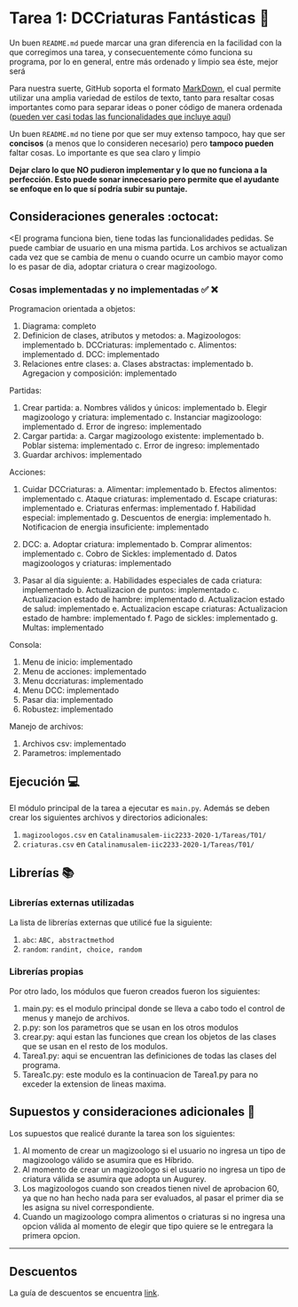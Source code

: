 # Tarea 1: DCCriaturas Fantásticas :school_satchel:


Un buen ```README.md``` puede marcar una gran diferencia en la facilidad con la que corregimos una tarea, y consecuentemente cómo funciona su programa, por lo en general, entre más ordenado y limpio sea éste, mejor será 

Para nuestra suerte, GitHub soporta el formato [MarkDown](https://es.wikipedia.org/wiki/Markdown), el cual permite utilizar una amplia variedad de estilos de texto, tanto para resaltar cosas importantes como para separar ideas o poner código de manera ordenada ([pueden ver casi todas las funcionalidades que incluye aquí](https://github.com/adam-p/markdown-here/wiki/Markdown-Cheatsheet))

Un buen ```README.md``` no tiene por que ser muy extenso tampoco, hay que ser **concisos** (a menos que lo consideren necesario) pero **tampoco pueden** faltar cosas. Lo importante es que sea claro y limpio 

**Dejar claro lo que NO pudieron implementar y lo que no funciona a la perfección. Esto puede sonar innecesario pero permite que el ayudante se enfoque en lo que sí podría subir su puntaje.**

## Consideraciones generales :octocat:

<El programa funciona bien, tiene todas las funcionalidades pedidas. 
Se puede cambiar de usuario en una misma partida. 
Los archivos se actualizan cada vez que se cambia de menu o cuando ocurre un cambio mayor como lo es pasar de dia, adoptar criatura o crear magizoologo.


### Cosas implementadas y no implementadas :white_check_mark: :x:

Programacion orientada a objetos:
1. Diagrama: completo
2. Definicion de clases, atributos y metodos:
a. Magizoologos: implementado
b. DCCriaturas: implementado
c. Alimentos: implementado
d. DCC: implementado
3. Relaciones entre clases:
a. Clases abstractas: implementado
b. Agregacion y composición: implementado

Partidas:
1. Crear partida:
a. Nombres válidos y únicos: implementado
b. Elegir magizoologo y criatura: implementado
c. Instanciar magizoologo: implementado
d. Error de ingreso: implementado
2. Cargar partida:
a. Cargar magizoologo existente: implementado
b. Poblar sistema: implementado
c. Error de ingreso: implementado
3. Guardar archivos: implementado 

Acciones:
1. Cuidar DCCriaturas:
a. Alimentar: implementado
b. Efectos alimentos: implementado
c. Ataque criaturas: implementado
d. Escape criaturas: implementado
e. Criaturas enfermas: implementado
f. Habilidad especial: implementado
g. Descuentos de energia: implementado
h. Notificacion de energia insuficiente: implementado

2. DCC:
a. Adoptar criatura: implementado
b. Comprar alimentos: implementado
c. Cobro de Sickles: implementado
d. Datos magizoologos y criaturas: implementado
3. Pasar al día siguiente:
a. Habilidades especiales de cada criatura: implementado
b. Actualizacion de puntos: implementado
c. Actualizacion estado de hambre: implementado
d. Actualizacion estado de salud: implementado
e. Actualizacion escape criaturas: Actualizacion estado de hambre: implementado
f. Pago de sickles: implementado
g. Multas: implementado

Consola:
1. Menu de inicio: implementado
2. Menu de acciones: implementado
3. Menu dccriaturas: implementado
4. Menu DCC: implementado
5. Pasar dia:  implementado
6. Robustez: implementado

Manejo de archivos:
1. Archivos csv:  implementado
2. Parametros:  implementado








## Ejecución :computer:
El módulo principal de la tarea a ejecutar es  ```main.py```. Además se deben crear los siguientes archivos y directorios adicionales:
1. ```magizoologos.csv``` en ```Catalinamusalem-iic2233-2020-1/Tareas/T01/```
2. ```criaturas.csv``` en ```Catalinamusalem-iic2233-2020-1/Tareas/T01/```



## Librerías :books:
### Librerías externas utilizadas
La lista de librerías externas que utilicé fue la siguiente:

1. ```abc```: ```ABC, abstractmethod```
2. ```random```: ```randint, choice, random``` 


### Librerías propias
Por otro lado, los módulos que fueron creados fueron los siguientes:

1. main.py: es el modulo principal donde se lleva a cabo todo el control de menus y manejo de archivos.
2. p.py: son los parametros que se usan en los otros modulos
3. crear.py: aqui estan las funciones que crean los objetos de las clases que se usan en el resto de los modulos.
4. Tarea1.py: aqui se encuentran las definiciones de todas las clases del programa.
5. Tarea1c.py: este modulo es la continuacion de Tarea1.py para no exceder la extension de lineas maxima.

## Supuestos y consideraciones adicionales :thinking:
Los supuestos que realicé durante la tarea son los siguientes:
1. Al momento de crear un magizoologo si el usuario no ingresa un tipo de magizoologo válido se asumira que es Híbrido.
2. Al momento de crear un magizoologo si el usuario no ingresa un tipo de criatura válida se asumira que adopta un Augurey.
3. Los magizoologos cuando son creados tienen nivel de aprobacion 60, ya que no han hecho nada para ser evaluados, al pasar el primer dia se les asigna su nivel correspondiente.
4. Cuando un magizoologo compra alimentos o criaturas si no ingresa una opcion válida al momento de elegir que tipo quiere se le entregara la primera opcion.







-------








## Descuentos
La guía de descuentos se encuentra [link](https://github.com/IIC2233/syllabus/blob/master/Tareas/Descuentos.md).
